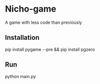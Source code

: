 # Nicho-game
A game with less code than previously

## Installation
pip install pygame --pre && pip install pgzero

## Run
python main.py
